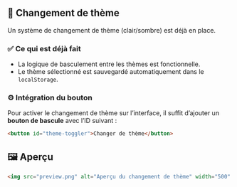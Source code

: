 ## 🎨 Changement de thème

Un système de changement de thème (clair/sombre) est déjà en place.

### ✅ Ce qui est déjà fait

- La logique de basculement entre les thèmes est fonctionnelle.
- Le thème sélectionné est sauvegardé automatiquement dans le `localStorage`.

### ⚙️ Intégration du bouton

Pour activer le changement de thème sur l’interface, il suffit d’ajouter un **bouton de bascule** avec l’ID suivant :

```html
<button id="theme-toggler">Changer de thème</button>
```


## 🖼️ Aperçu

```html
<img src="preview.png" alt="Aperçu du changement de thème" width="500" /> 
```